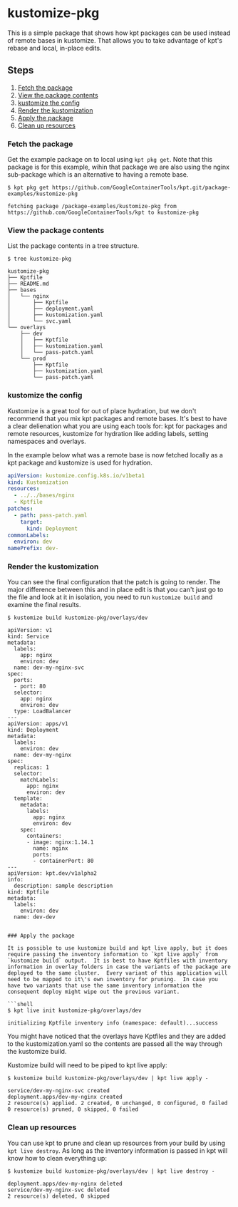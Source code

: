 # kustomize-pkg

This is a simple package that shows how kpt packages can be used instead of
remote bases in kustomize. That allows you to take advantage of kpt's rebase and
local, in-place edits.

## Steps

1. [Fetch the package](#fetch-the-package)
2. [View the package contents](#view-the-package-contents)
3. [kustomize the config](#kustomize-the-config)
4. [Render the kustomization](#render-the-kustomization)
5. [Apply the package](#apply-the-package)
6. [Clean up resources](#clean-up-resources)

### Fetch the package

Get the example package on to local using `kpt pkg get`. Note that this package
is for this example, wihin that package we are also using the nginx sub-package
which is an alternative to having a remote base.

```shell
$ kpt pkg get https://github.com/GoogleContainerTools/kpt.git/package-examples/kustomize-pkg

fetching package /package-examples/kustomize-pkg from https://github.com/GoogleContainerTools/kpt to kustomize-pkg
```

### View the package contents

List the package contents in a tree structure.

```shell
$ tree kustomize-pkg

kustomize-pkg
├── Kptfile
├── README.md
├── bases
│   └── nginx
│       ├── Kptfile
│       ├── deployment.yaml
│       ├── kustomization.yaml
│       └── svc.yaml
└── overlays
    ├── dev
    │   ├── Kptfile
    │   ├── kustomization.yaml
    │   └── pass-patch.yaml
    └── prod
        ├── Kptfile
        ├── kustomization.yaml
        └── pass-patch.yaml
```

### kustomize the config

Kustomize is a great tool for out of place hydration, but we don't recommend
that you mix kpt packages and remote bases. It's best to have a clear
delienation what you are using each tools for: kpt for packages and remote
resources, kustomize for hydration like adding labels, setting namespaces and
overlays.

In the example below what was a remote base is now fetched locally as a kpt
package and kustomize is used for hydration.

```yaml
apiVersion: kustomize.config.k8s.io/v1beta1
kind: Kustomization
resources:
  - ../../bases/nginx
  - Kptfile
patches:
  - path: pass-patch.yaml
    target:
      kind: Deployment
commonLabels:
  environ: dev
namePrefix: dev-
```

### Render the kustomization

You can see the final configuration that the patch is going to render. The major
difference between this and in place edit is that you can't just go to the file
and look at it in isolation, you need to run `kustomize build` and examine the
final results.

````shell
$ kustomize build kustomize-pkg/overlays/dev

apiVersion: v1
kind: Service
metadata:
  labels:
    app: nginx
    environ: dev
  name: dev-my-nginx-svc
spec:
  ports:
  - port: 80
  selector:
    app: nginx
    environ: dev
  type: LoadBalancer
---
apiVersion: apps/v1
kind: Deployment
metadata:
  labels:
    environ: dev
  name: dev-my-nginx
spec:
  replicas: 1
  selector:
    matchLabels:
      app: nginx
      environ: dev
  template:
    metadata:
      labels:
        app: nginx
        environ: dev
    spec:
      containers:
      - image: nginx:1.14.1
        name: nginx
        ports:
        - containerPort: 80
---
apiVersion: kpt.dev/v1alpha2
info:
  description: sample description
kind: Kptfile
metadata:
  labels:
    environ: dev
  name: dev-dev


### Apply the package

It is possible to use kustomize build and kpt live apply, but it does require passing the inventory information to `kpt live apply` from `kustomize build` output.  It is best to have Kptfiles with inventory information in overlay folders in case the variants of the package are deployed to the same cluster.  Every variant of this application will need to be mapped to it\'s own inventory for pruning.  In case you have two variants that use the same inventory information the consequent deploy might wipe out the previous variant.

```shell
$ kpt live init kustomize-pkg/overlays/dev

initializing Kptfile inventory info (namespace: default)...success
````

You might have noticed that the overlays have Kptfiles and they are added to the
kustomization.yaml so the contents are passed all the way through the kustomize
build.

Kustomize build will need to be piped to kpt live apply:

```shell
$ kustomize build kustomize-pkg/overlays/dev | kpt live apply -

service/dev-my-nginx-svc created
deployment.apps/dev-my-nginx created
2 resource(s) applied. 2 created, 0 unchanged, 0 configured, 0 failed
0 resource(s) pruned, 0 skipped, 0 failed
```

### Clean up resources

You can use kpt to prune and clean up resources from your build by using
`kpt live destroy`. As long as the inventory information is passed in kpt will
know how to clean everything up:

```shell
$ kustomize build kustomize-pkg/overlays/dev | kpt live destroy -

deployment.apps/dev-my-nginx deleted
service/dev-my-nginx-svc deleted
2 resource(s) deleted, 0 skipped
```
